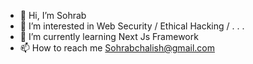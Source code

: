 - 👋 Hi, I’m Sohrab
- 👀 I’m interested in Web Security / Ethical Hacking / . . .
- 🌱 I’m currently learning Next Js Framework
- 📫 How to reach me Sohrabchalish@gmail.com

<!---
sohrabch/sohrabch is a ✨ special ✨ repository because its `README.md` (this file) appears on your GitHub profile.
You can click the Preview link to take a look at your changes.
--->
